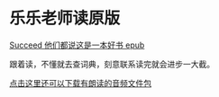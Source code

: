 # 乐乐老师读原版

[Succeed 他们都说这是一本好书 epub](https://pan.baidu.com/s/1pLGYQcN)

跟着读，不懂就去查词典，刻意联系读完就会进步一大截。

[点击这里还可以下载有朗读的音频文件包](https://pan.baidu.com/s/1qXQPYws)

